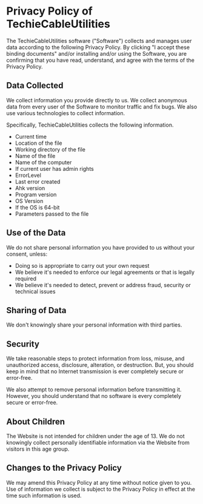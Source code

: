 # Privacy Policy of TechieCableUtilities

The TechieCableUtilities software ("Software") collects and manages user data according to the following Privacy Policy. By clicking "I accept these binding documents" and/or installing and/or using the Software, you are confirming that you have read, understand, and agree with the terms of the Privacy Policy.

## Data Collected

We collect information you provide directly to us. We collect anonymous data from every user of the Software to monitor traffic and fix bugs. We also use various technologies to collect information.

Specifically, TechieCableUtilities collects the following information.
- Current time
- Location of the file
- Working directory of the file
- Name of the file
- Name of the computer
- If current user has admin rights
- ErrorLevel
- Last error created
- Ahk version
- Program version
- OS Version
- If the OS is 64-bit
- Parameters passed to the file

## Use of the Data

We do not share personal information you have provided to us without your consent, unless:
- Doing so is appropriate to carry out your own request
- We believe it's needed to enforce our legal agreements or that is legally required
- We believe it's needed to detect, prevent or address fraud, security or technical issues

## Sharing of Data

We don't knowingly share your personal information with third parties.

## Security

We take reasonable steps to protect information from loss, misuse, and unauthorized access, disclosure, alteration, or destruction. But, you should keep in mind that no Internet transmission is ever completely secure or error-free.

We also attempt to remove personal information before transmitting it. However, you should understand that no software is every completely secure or error-free.

## About Children

The Website is not intended for children under the age of 13. We do not knowingly collect personally identifiable information via the Website from visitors in this age group.

## Changes to the Privacy Policy

We may amend this Privacy Policy at any time without notice given to you. Use of information we collect is subject to the Privacy Policy in effect at the time such information is used.
